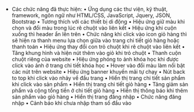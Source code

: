 - Các chức năng đã thực hiện: 
  •	Ứng dụng các thư viện, kỹ thuật, framework, ngôn ngữ như HTML/CSS, JavaScript, Jquery, JSON, Bootstrap
  •	Tương thích với các thiết bị di động
  •	Hiệu ứng giữ màu khi chọn và đổi màu trong lúc rê chuột vào liên kết
  •	Hiệu ứng khi cuộn xuống thì header ẩn lên trên
  •	Chức năng khi click vào icon giỏ hàng thì sẽ hiện ra thanh menu lựa chọn giữa vào trang chi tiết giỏ hàng hoặc thanh toán
  •	Hiệu ứng thay đổi con trỏ chuột khi rê chuột vào liên kết
  •	Tăng khung hình và hiện nút thêm vào giỏ khi trỏ chuột
  •	Thanh cuộn chuột riêng của website
  •	Hiệu ứng phóng to ảnh khóa học khi được click vào ảnh ở trang chi tiết khóa học
  •	Hover vào đổi màu làm nổi bật các nút trên website
  •	Hiệu ứng banner khuyến mãi tự chạy
  •	Nút back to top khi click vào nhảy về đầu trang
  •	Hiển thị trang chi tiết sản phẩm khi click vào sản phẩm
  •	Hiển thị trang chi tiết giỏ hàng
  •	Tăng giảm sản phẩm và cộng tổng tiền ở chi tiết giỏ hàng
  •	Hiển thị thông báo khi thêm sản phẩm vào giỏ hàng
  •	Hiển thị trang đăng nhập
  •	Chức năng đăng nhập
  •	Cảnh báo khi chưa nhập tham số đầu vào

